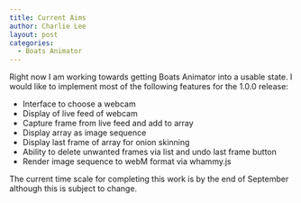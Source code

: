 ```yaml
---
title: Current Aims
author: Charlie Lee
layout: post
categories:
  - Boats Animator
---
```

Right now I am working towards getting Boats Animator into a usable state. I would like to implement most of the following features for the 1.0.0 release:

  * Interface to choose a webcam
  * Display of live feed of webcam
  * Capture frame from live feed and add to array
  * Display array as image sequence
  * Display last frame of array for onion skinning
  * Ability to delete unwanted frames via list and undo last frame button
  * Render image sequence to webM format via whammy.js

The current time scale for completing this work is by the end of September although this is subject to change.